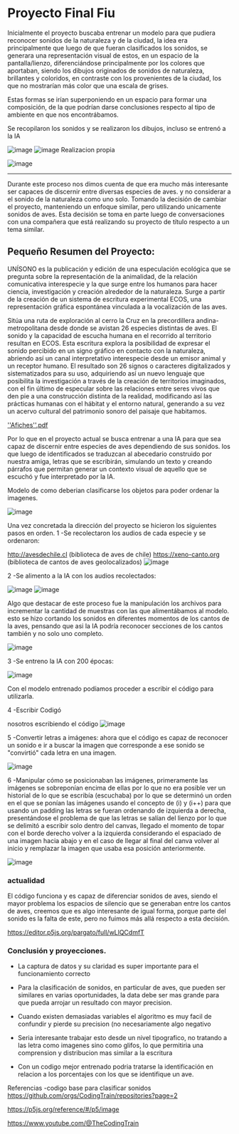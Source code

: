 # Proyecto Final Fiu

Inicialmente el proyecto buscaba entrenar un modelo para que pudiera reconocer sonidos de la naturaleza y de la ciudad, la idea era principalmente que luego de que fueran clasificados los sonidos, se generara una representación visual de estos, en un espacio de la pantalla/lienzo, diferenciándose principalmente por los colores que aportaban, siendo los dibujos originados de sonidos de naturaleza, brillantes y coloridos, en contraste con los provenientes de la ciudad, los que no mostrarían más color que una escala de grises.

Estas formas se irían superponiendo en un espacio para formar una composición, de la que podrían darse conclusiones respecto al tipo de ambiente en que nos encontrábamos.

Se recopilaron los sonidos y se realizaron los dibujos, incluso se entrenó a la IA

![image](https://github.com/Toomanypanchos/audiv027-2023-2/assets/89993556/b3f4ae1f-ac21-483f-ae76-1ab5fd83afa3)
![image](https://github.com/Toomanypanchos/audiv027-2023-2/assets/89993556/84639235-cca9-4164-9a7c-17a7c8d1dc30)
Realizacion propia

![image](https://github.com/Toomanypanchos/audiv027-2023-2/assets/89993556/fe25a88f-8d14-40b8-a40e-869fd54fa781)

---------------------------------------------------------

Durante este proceso nos dimos cuenta de que era mucho más interesante ser capaces de discernir entre diversas especies de aves. y no considerar a el sonido de la naturaleza como uno solo. 
Tomando la decisión de cambiar el proyecto, manteniendo un enfoque similar, pero utilizando unicamente sonidos de aves.
Esta decisión se toma en parte luego de conversaciones con una compañera que está realizando su proyecto de título respecto a un tema similar.

## Pequeño Resumen del Proyecto:

UNÍSONO es la publicación y edición de una especulación ecológica que se pregunta sobre la representación de la animalidad, de la relación comunicativa interespecie y la que surge entre los humanos para hacer ciencia, investigación y creación alrededor de la naturaleza. Surge a partir de la creación de un sistema de escritura experimental ECOS, una representación gráfica espontánea vinculada a la vocalización de las aves. 

Sitúa una ruta de exploración al cerro la Cruz en la precordillera andina-metropolitana desde donde se avistan 26 especies distintas de aves. El sonido y la capacidad de escucha humana en el recorrido al territorio resultan en ECOS. Esta escritura explora la posibilidad de expresar el sonido percibido en un signo gráfico en contacto con la naturaleza, abriendo así un canal interpretativo interespecie desde un emisor animal y un receptor humano. El resultado son 26 signos o caracteres digitalizados y sistematizados para su uso, adquiriendo así un nuevo lenguaje que posibilita la investigación a través de la creación de territorios imaginados, con el fin último de especular sobre las relaciones entre seres vivos que den pie a una construcción distinta de la realidad, modificando así las prácticas humanas con el hábitat y el entorno natural, generando a su vez un acervo cultural del patrimonio sonoro del paisaje que habitamos. 

[''Afiches''.pdf](https://github.com/Toomanypanchos/audiv027-2023-2/files/13454963/Afiches.pdf)

Por lo que en el proyecto actual se busca entrenar a una IA para que sea capaz de discernir entre especies de aves dependiendo de sus sonidos.
los que luego de identificados se traduzcan al abecedario construido por nuestra amiga, letras que se escribirán, simulando un texto y creando párrafos que permitan generar un contexto visual de aquello que se escuchó y fue interpretado por la IA.

Modelo de como deberian clasificarse los objetos para poder ordenar la imagenes.

![image](https://github.com/Toomanypanchos/audiv027-2023-2/assets/89993556/01f8697d-dee5-4add-a3ee-f06c056eed5e)

Una vez concretada la dirección del proyecto se hicieron los siguientes pasos en orden.
 1   -Se recolectaron los audios de cada especie y se ordenaron:
 
 http://avesdechile.cl (biblioteca de aves de chile)
 https://xeno-canto.org (biblioteca de cantos de aves geolocalizados)
 ![image](https://github.com/Toomanypanchos/audiv027-2023-2/assets/89993556/77c166fe-c5c6-421c-ad8c-73b8c56cc868)


2   -Se alimento a la IA con los audios recolectados:

![image](https://github.com/Toomanypanchos/audiv027-2023-2/assets/89993556/897a1bb3-075d-4401-97a0-b23678c7f038)
![image](https://github.com/Toomanypanchos/audiv027-2023-2/assets/89993556/cf02b90b-21cf-4487-8298-0bceb7e57684)

Algo que destacar de este proceso fue la manipulación los archivos para incrementar la cantidad de muestras con las que alimentábamos al modelo.
esto se hizo cortando los sonidos en diferentes momentos de los cantos de la aves, pensando que asi la IA podría reconocer secciones de los cantos también y no solo uno completo.

![image](https://github.com/Toomanypanchos/audiv027-2023-2/assets/89993556/b7fcf260-b4ce-4a5f-b97d-ef5ccffe986d)

3   -Se entreno la IA con 200 épocas:

![image](https://github.com/Toomanypanchos/audiv027-2023-2/assets/89993556/99fb5783-a7b6-4518-a080-1f33ccabffdd)

Con el modelo entrenado podíamos proceder a escribir el código para utilizarla.

4   -Escribir Codigó

nosotros escribiendo el código 
![image](https://github.com/Toomanypanchos/audiv027-2023-2/assets/89993556/fa755f33-4ae5-4cc9-932b-202aea8a0075)

5   -Convertir letras a imágenes:
ahora que el código es capaz de reconocer un sonido e ir a buscar la imagen que corresponde a ese sonido se "convirtió" cada letra en una imagen.

![image](https://github.com/Toomanypanchos/audiv027-2023-2/assets/89993556/a7378acf-6e8e-4205-889e-672158e7febb)

6   -Manipular cómo se posicionaban las imágenes, primeramente las imágenes se sobreponían encima de ellas por lo que no era posible ver un historial de lo que se escribía (escuchaba) por lo que se determinó un orden en el que se ponían las imágenes usando el concepto de (i) y (i++) para que usando un padding las letras se fueran ordenando de izquierda a derecha, presentándose el problema de que las letras se salían del lienzo por lo que se delimitó a escribir solo dentro del canvas, llegado el momento de topar con el borde derecho volver a la izquierda considerando el espaciado de una imagen hacia abajo y en el caso de llegar al final del canva volver al inicio y remplazar la imagen que usaba esa posición anteriormente.

![image](https://github.com/Toomanypanchos/audiv027-2023-2/assets/89993556/68ba7e25-2d2d-4910-80ee-9d9632f65650)

### actualidad 
El código funciona y es capaz de diferenciar sonidos de aves, siendo el mayor problema los espacios de silencio que se generaban entre los cantos de aves, creemos que es algo interesante de igual forma, porque parte del sonido es la falta de este, pero no fuimos más allá respecto a esta decisión.

https://editor.p5js.org/pargato/full/wLlQCdmfT

### Conclusión y proyecciones.
- La captura de datos y su claridad es super importante para el funcionamiento correcto

- Para la clasificación de sonidos, en particular de aves, que pueden ser similares en varias oportunidades, la data debe ser mas grande para que pueda arrojar un resultado con mayor precision.
  
- Cuando existen demasiadas variables el algoritmo es muy facil de confundir y pierde su precision (no necesariamente algo negativo
  
- Seria interesante trabajar esto desde un nivel tipografico, no tratando a las letra como imagenes sino como glifos, lo que permitiria una comprension y distribucion mas similar a la escritura

- Con un codigo mejor entrenado podria tratarse la identificación en relacion a los porcentajes con los que se identifique un ave.


Referencias 
-codigo base para clasificar sonidos
https://github.com/orgs/CodingTrain/repositories?page=2

https://p5js.org/reference/#/p5/image

https://www.youtube.com/@TheCodingTrain


